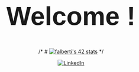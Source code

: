 <div align="center" padding: 20px; ">

<h1 align="center" style="font-family: Helvetica; font-size: 70px; font-weight: bold;"> Welcome ! </h1>



/* # [![falberti's 42 stats](https://badge.mediaplus.ma/water/falberti?1337Badge=off&UM6P=off)](https://profile.intra.42.fr/users/falberti) */


[![LinkedIn](https://img.shields.io/badge/LinkedIn-%230A66C2.svg?&style=for-the-badge&logo=linkedin&logoColor=white)](https://www.linkedin.com/in/floriano-albertini/)

</div>
